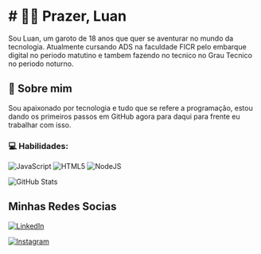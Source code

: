 
<h1># 👨‍💻 Prazer, Luan</h1>

Sou Luan, um garoto de 18 anos que quer se aventurar no mundo da tecnologia. Atualmente cursando ADS na faculdade FICR pelo embarque digital no periodo matutino e tambem fazendo no tecnico no Grau Tecnico no periodo noturno. 


## 🚀 Sobre mim

Sou apaixonado por tecnologia e tudo que se refere a programação, estou dando os primeiros passos em GitHub agora para daqui para frente eu trabalhar com isso.

### 💻 Habilidades:     
 ![JavaScript](https://img.shields.io/badge/javascript-%23323330.svg?style=flat&logo=javascript&logoColor=%23F7DF1E) ![HTML5](https://img.shields.io/badge/html5-%23E34F26.svg?style=flat&logo=html5&logoColor=white)  ![NodeJS](https://img.shields.io/badge/node.js-6DA55F?style=flat&logo=node.js&logoColor=white)

![GitHub Stats](https://github-readme-stats.vercel.app/api?username=luanrichardsz&theme=transparent&bg_color=000&border_color=30A3DC&show_icons=true&icon_color=30A3DC&title_color=E94D5F&text_color=FFF)

## Minhas Redes Socias

[![LinkedIn](https://img.shields.io/badge/LinkedIn-luanrichardsz-blue)](https://www.linkedin.com/in/luanrichardsz/)

[![Instagram](https://img.shields.io/badge/Instagram-luanrichardsz-yellow)](https://www.instagram.com/luanrichardsz/)
